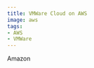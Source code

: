```yaml
---
title: VMWare Cloud on AWS
image: aws
tags:
- AWS
- VMWare
---
```

Amazon

[^1]: **Title:** []()<br>
**Publication:** []()<br>
**Date:** <br>
**Author(s):** []()<br>